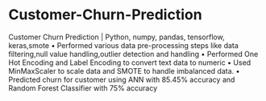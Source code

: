 # Customer-Churn-Prediction
Customer Churn Prediction | Python, numpy, pandas, tensorflow, keras,smote
• Performed various data pre-processing steps like data filtering,null value handling,outlier detection and handling
• Performed One Hot Encoding and Label Encoding to convert text data to numeric
• Used MinMaxScaler to scale data and SMOTE to handle imbalanced data.
• Predicted churn for customer using ANN with 85.45% accuracy and Random Forest Classifier with 75% accuracy
